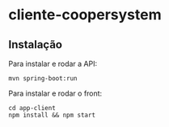 # cliente-coopersystem

## Instalação
Para instalar e rodar a API:
```
mvn spring-boot:run
```
Para instalar e rodar o front:
```
cd app-client
npm install && npm start
```


